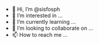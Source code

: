 - 👋 Hi, I’m @sisfosph
- 👀 I’m interested in ...
- 🌱 I’m currently learning ...
- 💞️ I’m looking to collaborate on ...
- 📫 How to reach me ...

<!---
sisfosph/sisfosph is a ✨ special ✨ repository because its `README.md` (this file) appears on your GitHub profile.
You can click the Preview link to take a look at your changes.
--->
